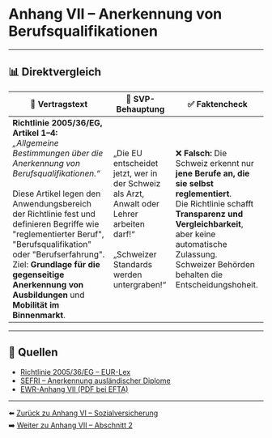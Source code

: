 # Anhang VII – Anerkennung von Berufsqualifikationen

---

## 📊 Direktvergleich

| 📜 **Vertragstext** | 🧨 **SVP-Behauptung** | ✅ **Faktencheck** |
|---------------------|-----------------------|--------------------|
| **Richtlinie 2005/36/EG, Artikel 1–4:** _„Allgemeine Bestimmungen über die Anerkennung von Berufsqualifikationen.“_ <br><br> Diese Artikel legen den Anwendungsbereich der Richtlinie fest und definieren Begriffe wie "reglementierter Beruf", "Berufsqualifikation" oder "Berufserfahrung". Ziel: **Grundlage für die gegenseitige Anerkennung von Ausbildungen** und **Mobilität im Binnenmarkt**. | „Die EU entscheidet jetzt, wer in der Schweiz als Arzt, Anwalt oder Lehrer arbeiten darf!“ <br><br> „Schweizer Standards werden untergraben!“ | ❌ **Falsch:** Die Schweiz erkennt nur **jene Berufe an, die sie selbst reglementiert**. <br> Die Richtlinie schafft **Transparenz und Vergleichbarkeit**, aber keine automatische Zulassung. <br> Schweizer Behörden behalten die Entscheidungshoheit. |

---

## 🔗 Quellen

- [Richtlinie 2005/36/EG – EUR-Lex](https://eur-lex.europa.eu/legal-content/DE/TXT/?uri=CELEX%3A32005L0036)
- [SEFRI – Anerkennung ausländischer Diplome](https://www.sbfi.admin.ch/sbfi/de/home/bildung/anerkennung-auslaendischer-abschluesse.html)
- [EWR-Anhang VII (PDF bei EFTA)](https://www.efta.int/media/documents/legal-texts/eea/annexes-to-the-agreement/Annex-VII.pdf)

---

⬅️ [Zurück zu Anhang VI – Sozialversicherung](anhang_VI.md)  
➡️ [Weiter zu Anhang VII – Abschnitt 2](anhang_VII_abschnitt_2.md)
